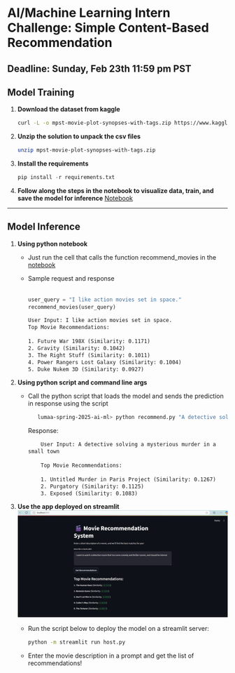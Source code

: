 # AI/Machine Learning Intern Challenge: Simple Content-Based Recommendation

**Deadline**: Sunday, Feb 23th 11:59 pm PST
---

## Model Training

1. **Download the dataset from kaggle**
   
   ```bash
   curl -L -o mpst-movie-plot-synopses-with-tags.zip https://www.kaggle.com/api/v1/datasets/download/cryptexcode/mpst-movie-plot-synopses-with-tags
   ```
2. **Unzip the solution to unpack the csv files**

   ```bash
   unzip mpst-movie-plot-synopses-with-tags.zip
   ```
3. **Install the requirements**

   ```python
   pip install -r requirements.txt
   ```
4. **Follow along the steps in the notebook to visualize data, train, and save the model for inference**
   [Notebook](https://github.com/namantuli18/lumaa-spring-2025-ai-ml/blob/main/train_model.ipynb)

---

## Model Inference

1. **Using python notebook**  
   - Just run the cell that calls the function recommend_movies in the [notebook](https://github.com/namantuli18/lumaa-spring-2025-ai-ml/blob/main/train_model.ipynb)
   - Sample request and response
     ```python
     
     user_query = "I like action movies set in space."
     recommend_movies(user_query)

     ```

     ```
     User Input: I like action movies set in space.
     Top Movie Recommendations:
     
     1. Future War 198X (Similarity: 0.1171)
     2. Gravity (Similarity: 0.1042)
     3. The Right Stuff (Similarity: 0.1011)
     4. Power Rangers Lost Galaxy (Similarity: 0.1004)
     5. Duke Nukem 3D (Similarity: 0.0927)

     ```

2. **Using python script and command line args**  
   - Call the python script that loads the model and sends the prediction in response using the script
     ```bash
        lumaa-spring-2025-ai-ml> python recommend.py "A detective solving a mysterious murder in a small town"
     ```
     Response:
     ```
         User Input: A detective solving a mysterious murder in a small town
         
         Top Movie Recommendations:
         
         1. Untitled Murder in Paris Project (Similarity: 0.1267)
         2. Purgatory (Similarity: 0.1125)
         3. Exposed (Similarity: 0.1083)
     ``` 

3. **Use the app deployed on streamlit**
   ![Website](https://github.com/namantuli18/lumaa-spring-2025-ai-ml/blob/main/imgs/img.jpg)

   - Run the script below to deploy the model on a streamlit server:
     ```bash
     python -m streamlit run host.py
     ```
   - Enter the movie description in a prompt and get the list of recommendations!
   
